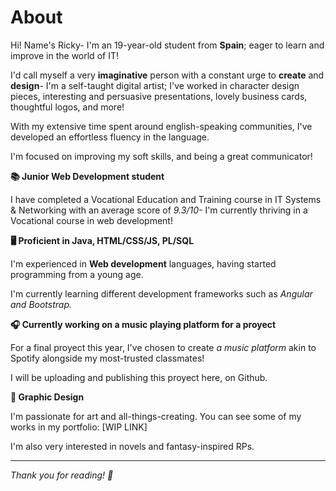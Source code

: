 # About

Hi! Name's Ricky- I'm an 19-year-old student from **Spain**; eager to learn and improve in the world of IT!

I'd call myself a very **imaginative** person with a constant urge to **create** and **design**- I'm a self-taught digital artist; I've worked in character design pieces, interesting and persuasive presentations, lovely business cards, thoughtful logos, and more!

With my extensive time spent around english-speaking communities, I've developed an effortless fluency in the language.

I'm focused on improving my soft skills, and being a great communicator!


**📚  Junior Web Development student**


I have completed a Vocational Education and Training course in IT Systems & Networking with an average score of _9.3/10-_ I'm currently thriving in a Vocational course in web development!


**🖥️ Proficient in Java, HTML/CSS/JS, PL/SQL**


I'm experienced in **Web development** languages, having started programming from a young age.

 I'm currently learning different development frameworks such as _Angular and Bootstrap._


**🎧 Currently working on a music playing platform for a proyect**


For a final proyect this year, I've chosen to create _a music platform_ akin to Spotify alongside my most-trusted classmates!

I will be uploading and publishing this proyect here, on Github.


**🎨 Graphic Design**


I'm passionate for art and all-things-creating. You can see some of my works in my portfolio: [WIP LINK]

I'm also very interested in novels and fantasy-inspired RPs. 

-------------------------------------------------------------------------------------------------------------
_Thank you for reading! 💚_

